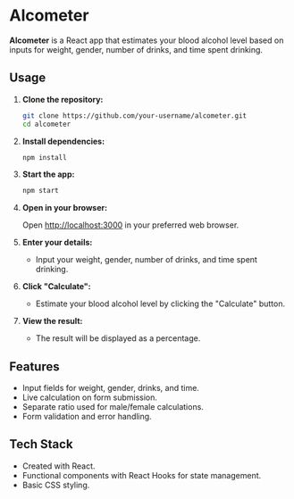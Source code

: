 # Alcometer

**Alcometer** is a React app that estimates your blood alcohol level based on inputs for weight, gender, number of drinks, and time spent drinking.

## Usage

1. **Clone the repository:**

    ```bash
    git clone https://github.com/your-username/alcometer.git
    cd alcometer
    ```

2. **Install dependencies:**

    ```bash
    npm install
    ```

3. **Start the app:**

    ```bash
    npm start
    ```

4. **Open in your browser:**

    Open [http://localhost:3000](http://localhost:3000) in your preferred web browser.

5. **Enter your details:**
   - Input your weight, gender, number of drinks, and time spent drinking.

6. **Click "Calculate":**
   - Estimate your blood alcohol level by clicking the "Calculate" button.

7. **View the result:**
   - The result will be displayed as a percentage.

## Features

- Input fields for weight, gender, drinks, and time.
- Live calculation on form submission.
- Separate ratio used for male/female calculations.
- Form validation and error handling.

## Tech Stack

- Created with React.
- Functional components with React Hooks for state management.
- Basic CSS styling.
